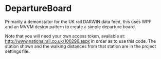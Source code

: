 # DepartureBoard
Primarily a demonstator for the UK rail DARWIN data feed, this uses WPF and an MVVM design pattern to create a simple departure board.

Note that you will need your own access token, available at: http://www.nationalrail.co.uk/100296.aspx in order as to use this code.
The station shown and the walking distances from that station are in the project settings file.

